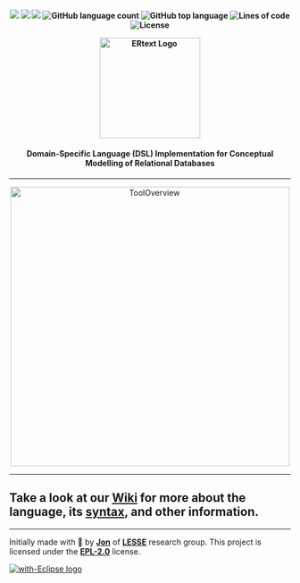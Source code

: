 <h4 align="center"> 

![](https://img.shields.io/github/last-commit/ProjetoDSL/ERDSL?style=flat-square) 
![](https://img.shields.io/badge/Eclipse%20IDE->=2020‑03-blue?style=flat-square) 
![](https://img.shields.io/badge/Xtext->=2.17.0-blue?style=flat-square)
![GitHub language count](https://img.shields.io/github/languages/count/ProjetoDSL/ERDSL?color=blue&style=flat-square)
![GitHub top language](https://img.shields.io/github/languages/top/ProjetoDSL/ERDSL?color=blue&style=flat-square)
![Lines of code](https://img.shields.io/tokei/lines/github.com/ProjetoDSL/ERDSL?color=blue&style=flat-square)
![License](https://img.shields.io/github/license/ProjetoDSL/ERDSL?color=blue&style=flat-square)

</div>


<div align="center"> 
<img height="180em" alt="ERtext Logo" src="https://user-images.githubusercontent.com/13298966/165455332-99f77974-8796-4124-a0d3-c64b158d5c18.png" />
</div>

<h4 align="center">
Domain-Specific Language (DSL) Implementation for Conceptual Modelling of Relational Databases
</h3>

***

<div align="center"> 
<img height="500em" alt="ToolOverview" src="https://github.com/ProjetoDSL/ERDSL/blob/master/ToolOverview.png" />
</div>

***

## Take a look at our [Wiki](https://github.com/ProjetoDSL/ERDSL/wiki) for more about the language, its [syntax](https://github.com/ProjetoDSL/ERDSL/wiki/Syntax), and other information.

***

Initially made with :black_heart: by **[Jon](https://jonnathanriquelmo.github.io)** of **[LESSE](http://lesse.com.br/site/)** research group. This project is licensed under the **[EPL-2.0](https://github.com/ProjetoDSL/ERDSL/blob/master/LICENSE "EPL-2.0")** license.

<a href="http://with-eclipse.github.io/" target="_blank">
<img alt="with-Eclipse logo" src="http://with-eclipse.github.io/with-eclipse-0.jpg" />
</a>

